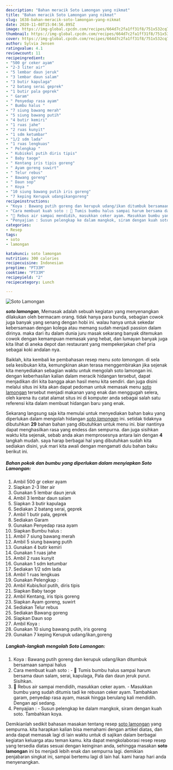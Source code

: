 ```yaml
---
description: "Bahan meracik Soto Lamongan yang nikmat"
title: "Bahan meracik Soto Lamongan yang nikmat"
slug: 1638-bahan-meracik-soto-lamongan-yang-nikmat
date: 2020-11-08T15:04:56.895Z
image: https://img-global.cpcdn.com/recipes/664d7c2fa1ff31f8/751x532cq70/soto-lamongan-foto-resep-utama.jpg
thumbnail: https://img-global.cpcdn.com/recipes/664d7c2fa1ff31f8/751x532cq70/soto-lamongan-foto-resep-utama.jpg
cover: https://img-global.cpcdn.com/recipes/664d7c2fa1ff31f8/751x532cq70/soto-lamongan-foto-resep-utama.jpg
author: Sylvia Jensen
ratingvalue: 4.1
reviewcount: 11
recipeingredient:
- "500 gr ceker ayam"
- "2-3 liter air"
- "5 lembar daun jeruk"
- "3 lembar daun salam"
- "3 butir kapulaga"
- "2 batang serai geprek"
- "1 butir pala geprek"
- " Garam"
- " Penyedap rasa ayam"
- " Bumbu halus "
- "7 siung bawang merah"
- "5 siung bawang putih"
- "4 butir kemiri"
- "1 ruas jahe"
- "2 ruas kunyit"
- "1 sdm ketumbar"
- "1/2 sdm lada"
- "1 ruas lengkuas"
- " Pelengkap "
- " Kubiskol putih diris tipis"
- " Baby taoge"
- " Kentang iris tipis goreng"
- " Ayam goreng suwirt"
- " Telur rebus"
- " Bawang goreng"
- " Daun sop"
- " Koya "
- "10 siung bawang putih iris goreng"
- "7 keping Kerupuk udangikangoreng"
recipeinstructions:
- "Koya : Bawang putih goreng dan kerupuk udang/ikan ditumbuk bersamaan sampai halus"
- "Cara membuat kuah soto : 🍲 Tumis bumbu halus sampai harum bersama daun salam, serai, kapulaga, Pala dan daun jeruk purut. Sisihkan."
- "🍲 Rebus air sampai mendidih, masukkan ceker ayam. Masukkan bumbu yang sudah ditumis tadi ke rebusan ceker ayam. Tambahkan garam, penyedap rasa ayam, masak hingga berulang kali mendidih. Dengan api sedang."
- "Penyajian : Susun pelengkap ke dalam mangkok, siram dengan kuah soto. Tambahkan koya."
categories:
- Resep
tags:
- soto
- lamongan

katakunci: soto lamongan 
nutrition: 300 calories
recipecuisine: Indonesian
preptime: "PT33M"
cooktime: "PT33M"
recipeyield: "2"
recipecategory: Lunch

---
```



![Soto Lamongan](https://img-global.cpcdn.com/recipes/664d7c2fa1ff31f8/751x532cq70/soto-lamongan-foto-resep-utama.jpg)

<b><i>soto lamongan</i></b>, Memasak adalah sebuah kegiatan yang menyenangkan dilakukan oleh bermacam orang. tidak hanya para bunda, sebagian cowok juga banyak yang senang dengan hobi ini. walau hanya untuk sekedar kebersamaan dengan kolega atau memang sudah menjadi passion dalam dirinya. maka dari itu dalam dunia juru masak sekarang banyak ditemukan cowok dengan kemampuan memasak yang hebat, dan lumayan banyak juga kita lihat di aneka depot dan restaurant yang mempekerjakan chef pria sebagai koki andalan nya.

Baiklah, kita kembali ke pembahasan resep menu <i>soto lamongan</i>. di sela sela kesibukan kita, kemungkinan akan terasa menggembirakan jika sejenak kita menyediakan sebagian waktu untuk mengolah soto lamongan ini. dengan keberhasilan kalian dalam meracik hidangan tersebut, dapat menjadikan diri kita bangga akan hasil menu kita sendiri. dan juga disini melalui situs ini kita akan dapat pedoman untuk memasak menu <u>soto lamongan</u> tersebut menjadi makanan yang enak dan menggugah selera, oleh karena itu catat alamat situs ini di komputer anda sebagai salah satu referensi kita dalam membuat hidangan baru yang enak.




Sekarang langsung saja kita memulai untuk menyediakan bahan baku yang diperlukan dalam mengolah hidangan <u><i>soto lamongan</i></u> ini. setidak tidaknya dibutuhkan <b>29</b> bahan bahan yang dibutuhkan untuk menu ini. biar nantinya dapat menghasilkan rasa yang endess dan sempurna. dan juga sisihkan waktu kita sejenak, sebab anda akan memprosesnya antara lain dengan <b>4</b> langkah mudah. saya harap berbagai hal yang dibutuhkan sudah kita sediakan disini, yuk mari kita awali dengan mengamati dulu bahan baku berikut ini.

<!--inarticleads1-->

##### Bahan pokok dan bumbu yang diperlukan dalam menyiapkan Soto Lamongan:

1. Ambil 500 gr ceker ayam
1. Siapkan 2-3 liter air
1. Gunakan 5 lembar daun jeruk
1. Ambil 3 lembar daun salam
1. Siapkan 3 butir kapulaga
1. Sediakan 2 batang serai, geprek
1. Ambil 1 butir pala, geprek
1. Sediakan  Garam
1. Gunakan  Penyedap rasa ayam
1. Siapkan  Bumbu halus :
1. Ambil 7 siung bawang merah
1. Ambil 5 siung bawang putih
1. Gunakan 4 butir kemiri
1. Gunakan 1 ruas jahe
1. Ambil 2 ruas kunyit
1. Gunakan 1 sdm ketumbar
1. Sediakan 1/2 sdm lada
1. Ambil 1 ruas lengkuas
1. Gunakan  Pelengkap :
1. Ambil  Kubis/kol putih, diris tipis
1. Siapkan  Baby taoge
1. Ambil  Kentang, iris tipis goreng
1. Siapkan  Ayam goreng, suwirt
1. Sediakan  Telur rebus
1. Sediakan  Bawang goreng
1. Siapkan  Daun sop
1. Ambil  Koya :
1. Gunakan 10 siung bawang putih, iris goreng
1. Gunakan 7 keping Kerupuk udang/ikan,goreng




<!--inarticleads2-->

##### Langkah-langkah mengolah Soto Lamongan:

1. Koya : Bawang putih goreng dan kerupuk udang/ikan ditumbuk bersamaan sampai halus
1. Cara membuat kuah soto : - 🍲 Tumis bumbu halus sampai harum bersama daun salam, serai, kapulaga, Pala dan daun jeruk purut. Sisihkan.
1. 🍲 Rebus air sampai mendidih, masukkan ceker ayam. - Masukkan bumbu yang sudah ditumis tadi ke rebusan ceker ayam. Tambahkan garam, penyedap rasa ayam, masak hingga berulang kali mendidih. Dengan api sedang.
1. Penyajian : - Susun pelengkap ke dalam mangkok, siram dengan kuah soto. Tambahkan koya.




Demikianlah sedikit bahasan masakan tentang resep <u>soto lamongan</u> yang sempurna. kita harapkan kalian bisa memahami dengan artikel diatas, dan anda dapat memasak lagi di lain waktu untuk di sajikan dalam berbagai kegiatan keluarga atau teman kamu. kita dapat mengkolaborasi resep resep yang tersedia diatas sesuai dengan keinginan anda, sehingga masakan <b>soto lamongan</b> ini bs menjadi lebih enak dan sempurna lagi. demikian penjabaran singkat ini, sampai bertemu lagi di lain hal. kami harap hari anda menyenangkan.
